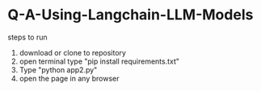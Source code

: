 # Q-A-Using-Langchain-LLM-Models
steps to run
1. download or clone to repository
2. open terminal type "pip install requirements.txt"
3. Type "python app2.py"
4. open the page in any browser
